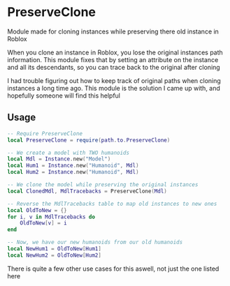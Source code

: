 
# PreserveClone
Module made for cloning instances while preserving there old instance in Roblox

When you clone an instance in Roblox, you lose the original instances path information. This module fixes that by setting an attribute on the instance and all its descendants, so you can trace back to the original after cloning

I had trouble figuring out how to keep track of original paths when cloning instances a long time ago. This module is the solution I came up with, and hopefully someone will find this helpful

## Usage
```lua
-- Require PreserveClone
local PreserveClone = require(path.to.PreserveClone)

-- We create a model with TWO humanoids
local Mdl = Instance.new("Model")
local Hum1 = Instance.new("Humanoid", Mdl)
local Hum2 = Instance.new("Humanoid", Mdl)

-- We clone the model while preserving the original instances
local ClonedMdl, MdlTracebacks = PreserveClone(Mdl)

-- Reverse the MdlTracebacks table to map old instances to new ones
local OldToNew = {}
for i, v in MdlTracebacks do
	OldToNew[v] = i
end

-- Now, we have our new humanoids from our old humanoids
local NewHum1 = OldToNew[Hum1]
local NewHum2 = OldToNew[Hum2]
```
There is quite a few other use cases for this aswell, not just the one listed here
